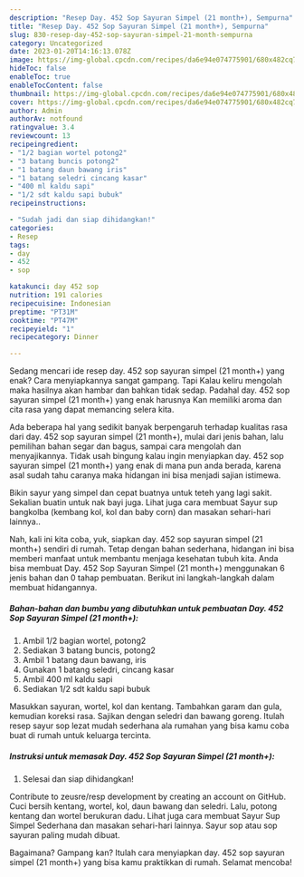 ```yaml
---
description: "Resep Day. 452 Sop Sayuran Simpel (21 month+), Sempurna"
title: "Resep Day. 452 Sop Sayuran Simpel (21 month+), Sempurna"
slug: 830-resep-day-452-sop-sayuran-simpel-21-month-sempurna
category: Uncategorized
date: 2023-01-20T14:16:13.078Z
image: https://img-global.cpcdn.com/recipes/da6e94e074775901/680x482cq70/day-452-sop-sayuran-simpel-21-month-foto-resep-utama.jpg
hideToc: false
enableToc: true
enableTocContent: false
thumbnail: https://img-global.cpcdn.com/recipes/da6e94e074775901/680x482cq70/day-452-sop-sayuran-simpel-21-month-foto-resep-utama.jpg
cover: https://img-global.cpcdn.com/recipes/da6e94e074775901/680x482cq70/day-452-sop-sayuran-simpel-21-month-foto-resep-utama.jpg
author: Admin
authorAv: notfound
ratingvalue: 3.4
reviewcount: 13
recipeingredient:
- "1/2 bagian wortel potong2"
- "3 batang buncis potong2"
- "1 batang daun bawang iris"
- "1 batang seledri cincang kasar"
- "400 ml kaldu sapi"
- "1/2 sdt kaldu sapi bubuk"
recipeinstructions:

- "Sudah jadi dan siap dihidangkan!"
categories:
- Resep
tags:
- day
- 452
- sop

katakunci: day 452 sop 
nutrition: 191 calories
recipecuisine: Indonesian
preptime: "PT31M"
cooktime: "PT47M"
recipeyield: "1"
recipecategory: Dinner

---
```



Sedang mencari ide resep day. 452 sop sayuran simpel (21 month+) yang enak? Cara menyiapkannya sangat gampang. Tapi Kalau keliru mengolah maka hasilnya akan hambar dan bahkan tidak sedap. Padahal day. 452 sop sayuran simpel (21 month+) yang enak harusnya Kan memiliki aroma dan cita rasa yang dapat memancing selera kita.


Ada beberapa hal yang sedikit banyak berpengaruh terhadap kualitas rasa dari day. 452 sop sayuran simpel (21 month+), mulai dari jenis bahan, lalu pemilihan bahan segar dan bagus, sampai cara mengolah dan menyajikannya. Tidak usah bingung kalau ingin menyiapkan day. 452 sop sayuran simpel (21 month+) yang enak di mana pun anda berada, karena asal sudah tahu caranya maka hidangan ini bisa menjadi sajian istimewa.

Bikin sayur yang simpel dan cepat buatnya untuk teteh yang lagi sakit. Sekalian buatin untuk nak bayi juga. Lihat juga cara membuat Sayur sup bangkolba (kembang kol, kol dan baby corn) dan masakan sehari-hari lainnya..


Nah, kali ini kita coba, yuk, siapkan day. 452 sop sayuran simpel (21 month+) sendiri di rumah. Tetap dengan bahan sederhana, hidangan ini bisa memberi manfaat untuk membantu menjaga kesehatan tubuh kita. Anda bisa membuat Day. 452 Sop Sayuran Simpel (21 month+) menggunakan 6 jenis bahan dan 0 tahap pembuatan. Berikut ini langkah-langkah dalam membuat hidangannya.

<!--inarticleads1-->

##### Bahan-bahan dan bumbu yang dibutuhkan untuk pembuatan Day. 452 Sop Sayuran Simpel (21 month+):

1. Ambil 1/2 bagian wortel, potong2
1. Sediakan 3 batang buncis, potong2
1. Ambil 1 batang daun bawang, iris
1. Gunakan 1 batang seledri, cincang kasar
1. Ambil 400 ml kaldu sapi
1. Sediakan 1/2 sdt kaldu sapi bubuk


Masukkan sayuran, wortel, kol dan kentang. Tambahkan garam dan gula, kemudian koreksi rasa. Sajikan dengan seledri dan bawang goreng. Itulah resep sayur sop lezat mudah sederhana ala rumahan yang bisa kamu coba buat di rumah untuk keluarga tercinta. 

<!--inarticleads2-->

##### Instruksi untuk memasak Day. 452 Sop Sayuran Simpel (21 month+):


1. Selesai dan siap dihidangkan!

Contribute to zeusre/resp development by creating an account on GitHub. Cuci bersih kentang, wortel, kol, daun bawang dan seledri. Lalu, potong kentang dan wortel berukuran dadu. Lihat juga cara membuat Sayur Sup Simpel Sederhana dan masakan sehari-hari lainnya. Sayur sop atau sop sayuran paling mudah dibuat. 

Bagaimana? Gampang kan? Itulah cara menyiapkan day. 452 sop sayuran simpel (21 month+) yang bisa kamu praktikkan di rumah. Selamat mencoba!
